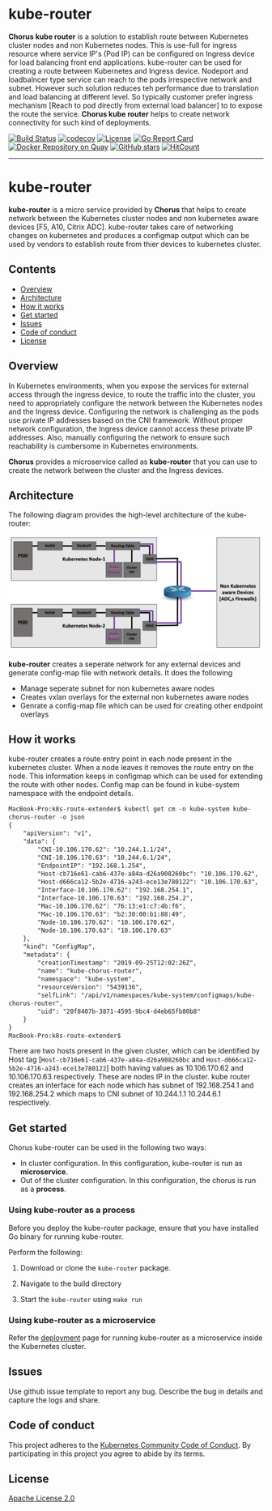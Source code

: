 # kube-router
**Chorus kube router** is a solution to establish route between Kubernetes  cluster nodes and non Kubernetes nodes.  This is use-full for ingress resource where  service IP's (Pod IP) can be configured on Ingress device for load balancing front end applications. kube-router can be used for creating a route between Kubernetes and Ingress device. Nodeport and loadbalncer type service can reach to the pods irrespective network and subnet. However such solution reduces teh performance due to translation and load balancing at different level. So typically customer prefer ingress mechanism [Reach to pod directly from external load balancer] to to expose the route the service. **Chorus kube router** helps to create network connectivity for such kind of deployments.

[![Build Status](https://travis-ci.com/janraj/citrix-k8s-node-controller.svg?token=GfEuWKxn7TJJesWboygR&branch=master)](https://travis-ci.com/janraj/citrix-k8s-node-controller)
[![codecov](https://codecov.io/gh/janraj/citrix-k8s-node-controller/branch/master/graph/badge.svg?token=9c5R8ukQGY)](https://codecov.io/gh/janraj/citrix-k8s-node-controller)
[![License](https://img.shields.io/badge/License-Apache%202.0-blue.svg)](./license/LICENSE)
[![Go Report Card](https://goreportcard.com/badge/github.com/janraj/citrix-k8s-node-controller)](https://goreportcard.com/report/github.com/janraj/citrix-k8s-node-controller)
[![Docker Repository on Quay](https://quay.io/repository/chorus/chorus-kube-router/status "Docker Repository on Quay")](https://quay.io/repository/chorus/chorus-kube-router)
[![GitHub stars](https://img.shields.io/github/stars/Chorusio/K8s-Route-Extender.svg)](https://github.com/Chorusio/K8s-Route-Extender/stargazers)
[![HitCount](http://hits.dwyl.io/Chorusio/K8s-Route-Extender.svg)](http://hits.dwyl.io/Chorusio/K8s-Route-Extender)

---

# kube-router

**kube-router** is a micro service provided by **Chorus** that helps to create network between the Kubernetes cluster nodes and non kubernetes aware devices [F5, A10, Citrix ADC]. kube-router takes care of networking changes on kubernetes and produces a configmap output which can be used by vendors to establish route from thier devices to kubernetes cluster.


## Contents

-  [Overview](#overview)
-  [Architecture](#architecture)
-  [How it works](#how-it-works)
-  [Get started](#get-started)
-  [Issues](#issues)
-  [Code of conduct](#code-of-conduct)
-  [License](#License)

## Overview

In Kubernetes environments, when you expose the services for external access through the ingress device, to route the traffic into the cluster, you need to appropriately configure the network between the Kubernetes nodes and the Ingress device. Configuring the network is challenging as the pods use private IP addresses based on the CNI framework. Without proper network configuration, the Ingress device cannot access these private IP addresses. Also, manually configuring the network to ensure such reachability is cumbersome in Kubernetes environments. 

**Chorus** provides a microservice called as **kube-router** that you can use to create the network between the cluster and the Ingress devices.

## Architecture

The following diagram provides the high-level architecture of the kube-router:

![](./docs/images/kube-router.png)

**kube-router** creates a seperate network for any external devices and generate config-map file with network details. It does the following 
- Manage seperate subnet for non kubernetes aware nodes
- Creates  vxlan overlays for the external non kubernetes aware nodes
- Genrate a config-map file which can be used for creating other endpoint overlays
## How it works

kube-router creates a route entry point in each node present in the kubernetes cluster. When a node leaves it removes the route entry on the node. This information keeps in configmap which can be used for extending the route  with other nodes. Config map can be found in kube-system namespace with the endpoint details.



```
MacBook-Pro:k8s-route-extender$ kubectl get cm -n kube-system kube-chorus-router -o json
{
    "apiVersion": "v1",
    "data": {
        "CNI-10.106.170.62": "10.244.1.1/24",
        "CNI-10.106.170.63": "10.244.6.1/24",
        "EndpointIP": "192.168.1.254",
        "Host-cb716e61-cab6-437e-a84a-d26a908260bc": "10.106.170.62",
        "Host-d666ca12-5b2e-4716-a243-ece13e780122": "10.106.170.63",
        "Interface-10.106.170.62": "192.168.254.1",
        "Interface-10.106.170.63": "192.168.254.2",
        "Mac-10.106.170.62": "76:13:e1:c7:4b:f6",
        "Mac-10.106.170.63": "b2:30:00:b1:88:49",
        "Node-10.106.170.62": "10.106.170.62",
        "Node-10.106.170.63": "10.106.170.63"
    },
    "kind": "ConfigMap",
    "metadata": {
        "creationTimestamp": "2019-09-25T12:02:26Z",
        "name": "kube-chorus-router",
        "namespace": "kube-system",
        "resourceVersion": "5439136",
        "selfLink": "/api/v1/namespaces/kube-system/configmaps/kube-chorus-router",
        "uid": "20f8407b-3871-4595-9bc4-d4eb65fb80b8"
    }
}
MacBook-Pro:k8s-route-extender$ 
``` 
There are two hosts present in the given cluster, which can be identified by Host tag [```Host-cb716e61-cab6-437e-a84a-d26a908260bc``` and ```Host-d666ca12-5b2e-4716-a243-ece13e780122```] both having values as 10.106.170.62 and 10.106.170.63 respectively. These are nodes IP in the cluster. kube router creates an interface for each node which has subnet of 192.168.254.1 and 192.168.254.2 which maps to CNI subnet of 10.244.1.1 10.244.6.1 respectively. 
## Get started

Chorus kube-router can be used in the following two ways:

-  In cluster configuration. In this configuration, kube-router is run as **microservice**.
-  Out of the cluster configuration. In this configuration, the chorus is run as a **process**.

  
### Using kube-router as a process

Before you deploy the kube-router package, ensure that you have installed Go binary for running kube-router.

Perform the following:

1.  Download or clone the `kube-router` package.

2.  Navigate to the build directory 

3.   Start the `kube-router` using `make run`


### Using kube-router as a microservice

Refer the [deployment](deploy/README.md) page for running kube-router as a microservice inside the Kubernetes cluster.


## Issues

Use github issue template to report any bug. Describe the bug in details and capture the logs and share.

## Code of conduct

This project adheres to the [Kubernetes Community Code of Conduct](https://github.com/kubernetes/community/blob/master/code-of-conduct.md). By participating in this project you agree to abide by its terms.

## License

[Apache License 2.0](./license/LICENSE)
